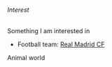 ###### Interest

Something I am interested in

- Football team: [Real Madrid CF](Real%20Madrid.md)

Animal world